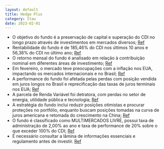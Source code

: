 ```yaml
---
layout: default
title: Hedge Plus
category: Itau
date: 2023-02-01
---
```


- O objetivo do fundo é a preservação de capital e superação do CDI no longo prazo através de investimentos em mercados diversos;
<a href="#" onclick="search_on_pdf('Itaú Distr. Hedge Plus MM FICFI28 de Fevereiro de 2023Objetivos do FundoPreservação de Capital: O')">Ref</a>
- Rentabilidade do fundo é de 185,46% do CDI nos últimos 10 anos e 56,38% do CDI no último ano;
<a href="#" onclick="search_on_pdf('Rentabilidade no ano56,38% do CDIRentabilidade dos últimos 12 meses185,46% do CDIRentabilidade d')">Ref</a>
- O retorno mensal do fundo é analisado em relação à contribuição nominal em diferentes áreas de investimento;
<a href="#" onclick="search_on_pdf('Rentabilidade no ano56,38% do CDIRentabilidade dos últimos 12 meses185,46% do CDIRentabilidade d')">Ref</a>
- Em fevereiro, o mercado teve preocupações com a inflação nos EUA, impactando os mercados internacionais e no Brasil;
<a href="#" onclick="search_on_pdf('em fevereiro, como resultado da percepção de que o FED precisará subir mais os juros, deixando em se')">Ref</a>
- A performance do fundo foi afetada pelas perdas com posição vendida em juros longos no Brasil e reprecificação das taxas de juros terminais nos EUA;
<a href="#" onclick="search_on_pdf('Apesar dos ganhos no mercado internacional, principalmente por meio de nossa posição comprada em tax')">Ref</a>
- A parcela de Renda Variável foi detratora, com perdas no setor de energia, utilidade pública e tecnologia;
<a href="#" onclick="search_on_pdf('A parcela de Renda Variável foi detratora no período. As principais perdas foram oriundas do book Lo')">Ref</a>
- A estratégia do fundo inclui reduzir posições otimistas e procurar proteções no portfólio, enquanto buscam posições tomadas na curva de juros americana e retomada do crescimento na China;
<a href="#" onclick="search_on_pdf('em fevereiro, como resultado da percepção de que o FED precisará subir mais os juros, deixando em se')">Ref</a>
- O fundo é classificado como MULTIMERCADOS LIVRE, possui taxa de administração de 2,00% ao ano e taxa de performance de 20% sobre o que exceder 100% do CDI;
<a href="#" onclick="search_on_pdf('Longo Prazo Sem CompromissoPatrimônio Líquido MédioÚltimos 12 mesesTaxa de Administração cobrada')">Ref</a>
- É necessário consultar a lâmina de informações essenciais e regulamento antes de investir.
<a href="#" onclick="search_on_pdf('do Itaú Unibanco especializado em gestão de recursos de clientes. Leia a lâmina de informações essen')">Ref</a>
